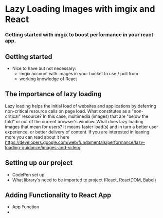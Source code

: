 # Lazy Loading Images with imgix and React
### Getting started with imgix to boost performance in your react app.

## Getting started
  - Nice to have but not necessary:
    - imgix account with images in your bucket to use / pull from
    - working knowledge of React

## The importance of lazy loading
Lazy loading helps the initial load of websites and applications by deferring non-critical resource calls on page load. What constitutes as a "non-critical" resource? In this case, multimedia (images) that are "below the fold" or out of the current browser's window. What does lazy loading images that mean for users? It means faster load(s) and in turn a better user experience, or better delivery of content. If you are interested in leaning more you can read about it here https://developers.google.com/web/fundamentals/performance/lazy-loading-guidance/images-and-video/.

## Setting up our project
  - CodePen set up
  - What library's need to be imported to project (React, ReactDOM, Babel)


## Adding Functionality to React App
  - App Function
  -
